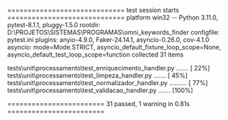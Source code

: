 ============================= test session starts =============================
platform win32 -- Python 3.11.0, pytest-8.1.1, pluggy-1.5.0
rootdir: D:\PROJETOS\SISTEMAS\PROGRAMAS\omni_keywords_finder
configfile: pytest.ini
plugins: anyio-4.9.0, Faker-24.14.1, asyncio-0.26.0, cov-4.1.0
asyncio: mode=Mode.STRICT, asyncio_default_fixture_loop_scope=None, asyncio_default_test_loop_scope=function
collected 31 items

tests\unit\processamento\test_enriquecimento_handler.py .......          [ 22%]
tests\unit\processamento\test_limpeza_handler.py .......                 [ 45%]
tests\unit\processamento\test_normalizador_handler.py ..........         [ 77%]
tests\unit\processamento\test_validacao_handler.py .......               [100%]

======================== 31 passed, 1 warning in 0.81s ========================
